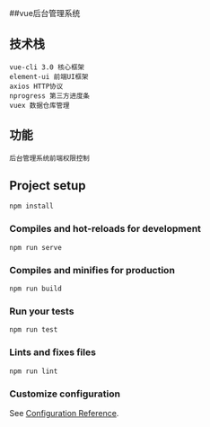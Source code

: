 ##vue后台管理系统

## 技术栈
```
vue-cli 3.0 核心框架 
element-ui 前端UI框架
axios HTTP协议
nprogress 第三方进度条
vuex 数据仓库管理
```
## 功能
```
后台管理系统前端权限控制
```

## Project setup
```
npm install
```

### Compiles and hot-reloads for development
```
npm run serve
```

### Compiles and minifies for production
```
npm run build
```

### Run your tests
```
npm run test
```

### Lints and fixes files
```
npm run lint
```

### Customize configuration
See [Configuration Reference](https://cli.vuejs.org/config/).
